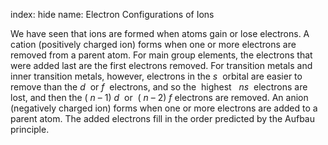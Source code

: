 index: hide
name: Electron Configurations of Ions

We have seen that ions are formed when atoms gain or lose electrons. A cation (positively charged ion) forms when one or more electrons are removed from a parent atom. For main group elements, the electrons that were added last are the first electrons removed. For transition metals and inner transition metals, however, electrons in the  *s*  orbital are easier to remove than the  *d*  or  *f*  electrons, and so the  highest   *ns*  electrons are lost, and then the ( *n* – 1) *d*  or  ( *n* – 2) *f* electrons are removed. An anion (negatively charged ion) forms when one or more electrons are added to a parent atom. The added electrons fill in the order predicted by the Aufbau principle.
